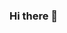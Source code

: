 ### Hi there 👋

<!--
**andyprimmer/andyprimmer** is a ✨ _special_ ✨ repository because its `README.md` (this file) appears on your GitHub profile.

Here are some ideas to get you started:

- 🔭Hi, I’m @andyprimmer
👀 I’m interested in learning to code
🌱 I’m currently learning on The Odin Project
💞️ I’m looking to collaborate on something when i have finished learning
📫 How to reach me andypr@clara.co.uk
-->

